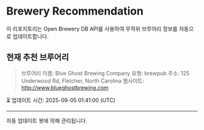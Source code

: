 # Brewery Recommendation

이 리포지토리는 Open Brewery DB API를 사용하여 무작위 브루어리 정보를 자동으로 업데이트합니다.

## 현재 추천 브루어리
> 브루어리 이름: Blue Ghost Brewing Company
유형: brewpub
주소: 125 Underwood Rd, Fletcher, North Carolina
웹사이트: http://www.blueghostbrewing.com

⏳ 업데이트 시간: 2025-09-05 01:41:00 (UTC)

---
자동 업데이트 봇에 의해 관리됩니다.